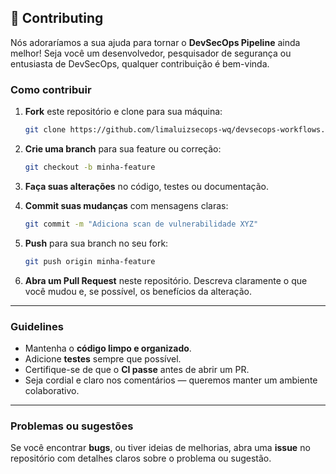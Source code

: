 ## 🤝 Contributing

Nós adoraríamos a sua ajuda para tornar o **DevSecOps Pipeline** ainda melhor! Seja você um desenvolvedor, pesquisador de segurança ou entusiasta de DevSecOps, qualquer contribuição é bem-vinda.

### Como contribuir

1. **Fork** este repositório e clone para sua máquina:

   ```bash
   git clone https://github.com/limaluizsecops-wq/devsecops-workflows.git
   ```

2. **Crie uma branch** para sua feature ou correção:

   ```bash
   git checkout -b minha-feature
   ```

3. **Faça suas alterações** no código, testes ou documentação.

4. **Commit suas mudanças** com mensagens claras:

   ```bash
   git commit -m "Adiciona scan de vulnerabilidade XYZ"
   ```

5. **Push** para sua branch no seu fork:

   ```bash
   git push origin minha-feature
   ```

6. **Abra um Pull Request** neste repositório. Descreva claramente o que você mudou e, se possível, os benefícios da alteração.

---

### Guidelines

- Mantenha o **código limpo e organizado**.
- Adicione **testes** sempre que possível.
- Certifique-se de que o **CI passe** antes de abrir um PR.
- Seja cordial e claro nos comentários — queremos manter um ambiente colaborativo.

---

### Problemas ou sugestões

Se você encontrar **bugs**, ou tiver ideias de melhorias, abra uma **issue** no repositório com detalhes claros sobre o problema ou sugestão.
